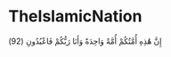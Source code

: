 # TheIslamicNation
 إِنَّ هَٰذِهِ أُمَّتُكُمْ أُمَّةً وَاحِدَةً وَأَنَا رَبُّكُمْ فَاعْبُدُونِ (92)
